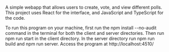 A simple webapp that allows users to create, vote, and view different polls. This project uses React for the interface, and JavaScript and TypeScript for the code.

To run this program on your machine, first run the  npm install --no-audit command in the terminal for both the client and server directories. Then run npm run start in the client directory. In the server directory run npm run build and npm run server. Access the program at http://localhost:4510/
 

